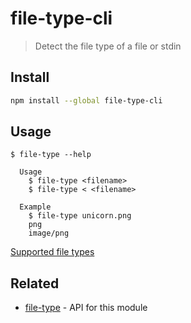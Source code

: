 # file-type-cli

> Detect the file type of a file or stdin

## Install

```sh
npm install --global file-type-cli
```

## Usage

```
$ file-type --help

  Usage
    $ file-type <filename>
    $ file-type < <filename>

  Example
    $ file-type unicorn.png
    png
    image/png
```

[Supported file types](https://github.com/sindresorhus/file-type#supported-file-types)

## Related

- [file-type](https://github.com/sindresorhus/file-type) - API for this module
